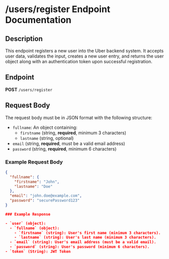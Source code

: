 # /users/register Endpoint Documentation

## Description

This endpoint registers a new user into the Uber backend system. It accepts user data, validates the input, creates a new user entry, and returns the user object along with an authentication token upon successful registration.

## Endpoint

**POST** `/users/register`

## Request Body

The request body must be in JSON format with the following structure:

- `fullname`: An object containing:
  - `firstname` (string, **required**, minimum 3 characters)
  - `lastname` (string, optional)
- `email` (string, **required**, must be a valid email address)
- `password` (string, **required**, minimum 6 characters)

### Example Request Body

```json
{
  "fullname": {
    "firstname": "John",
    "lastname": "Doe"
  },
  "email": "john.doe@example.com",
  "password": "securePassword123"
}

### Example Response

- `user` (object):
  - `fullname` (object):
    - `firstname` (string): User's first name (minimum 3 characters).
    - `lastname` (string): User's last name (minimum 3 characters).
  - `email` (string): User's email address (must be a valid email).
  - `password` (string): User's password (minimum 6 characters).
- `token` (String): JWT Token

